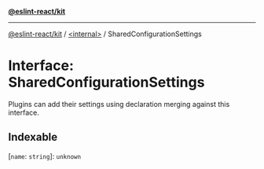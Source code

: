 [**@eslint-react/kit**](../../README.md)

***

[@eslint-react/kit](../../README.md) / [\<internal\>](../README.md) / SharedConfigurationSettings

# Interface: SharedConfigurationSettings

Plugins can add their settings using declaration
merging against this interface.

## Indexable

\[`name`: `string`\]: `unknown`
